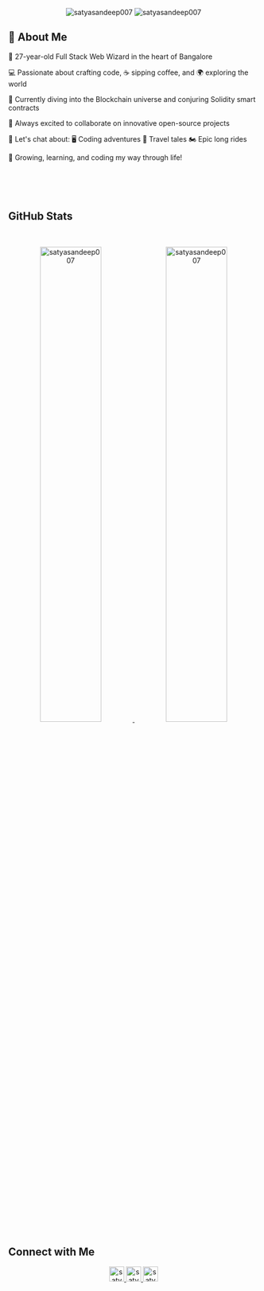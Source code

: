 <p align="center">
    <img src="https://img.shields.io/github/followers/satyasandeep007?label=Followers&color=brightgreen&style=flat-square" alt="satyasandeep007" />
    <img src="https://komarev.com/ghpvc/?username=satyasandeep007&label=Profile%20Views&color=brightgreen&style=flat-square" alt="satyasandeep007" />
</p>




## 🌟 About Me

🚀 27-year-old Full Stack Web Wizard in the heart of Bangalore

💻 Passionate about crafting code, ☕ sipping coffee, and 🌍 exploring the world

🔗 Currently diving into the Blockchain universe and conjuring Solidity smart contracts

🤝 Always excited to collaborate on innovative open-source projects

💬 Let's chat about:
   🖥️ Coding adventures
   🧳 Travel tales
   🏍️ Epic long rides

🌱 Growing, learning, and coding my way through life!
<br>
<br>
<br>
<br>
<br>

## GitHub Stats
<br />
<div>
    <p align="center">
        <a href="https://github-readme-stats.vercel.app/api?username=satyasandeep007&show_icons=true&hide_border=true&theme=react"
            target="_blank" rel="noreferrer">
            <img width="49.5%"
                src="https://github-readme-stats.vercel.app/api?username=satyasandeep007&show_icons=true&hide_border=true&theme=react"
                alt="satyasandeep007"  />
        </a>
        <a href="https://github-readme-streak-stats.herokuapp.com/?user=satyasandeep007&theme=react" target="_blank"
            rel="noreferrer">
            <img width="49.5%" src="https://github-readme-streak-stats.herokuapp.com/?user=satyasandeep007&theme=react"
                alt="satyasandeep007" />
        </a>
    </p>


<!-- <p align="center">
    <a href="https://github-profile-trophy.vercel.app/?username=satyasandeep007" target="_blank" rel="noreferrer">
        <img width="90%" src="https://github-profile-trophy.vercel.app/?username=satyasandeep007" />
    </a>
</p> -->
</div>

<br />
<br />

## Connect with Me

<p align="center">
    <a href="https://www.linkedin.com/in/satyasandeep/" target="_blank" rel="noreferrer">
        <img src="https://img.shields.io/badge/linkedin-%231DA1F2.svg?style=for-the-badge&logo=linkedin&logoColor=white" alt="satyasandeep" height="30" />
    </a>
    <a href="https://instagram.com/satyasandeep007" target="_blank" rel="noreferrer">
        <img src="https://img.shields.io/badge/instagram-%23E4405F.svg?style=for-the-badge&logo=Instagram&logoColor=white" alt="satyasandeep" height="30" />
    </a>
    <a href="https://twitter.com/satyasandeep76" target="_blank" rel="noreferrer">
        <img src="https://img.shields.io/badge/twitter-1DA1F2.svg?style=for-the-badge&logo=twitter&logoColor=white" alt="satyasandeep" height="30" />
    </a>
</p>
